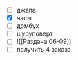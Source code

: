 - [ ] джапа
- [x] часы
- [ ] домбух
- [ ] шуруповерт
- [ ] ![[Раздача 06-09]]
- [ ] получить 4 заказа